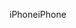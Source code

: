 <span data-ttu-id="577c2-101">iPhone</span><span class="sxs-lookup"><span data-stu-id="577c2-101">iPhone</span></span>
